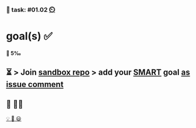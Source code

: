 ### 💪 task: #01.02 [⏲️](https://youtu.be/h1uaTOmvZbA)

# goal(s) ✅

#### 🏅 5‰

⏳ > Join [sandbox repo](https://github.com/digital-sustainability?q=module-eoss) > add your [SMART](https://en.wikipedia.org/wiki/SMART_criteria) goal [as issue comment](https://github.com/digital-sustainability/module-eoss-hs23-sandbox/issues/1)
--
## 🏅 👨‍🏫

[💡 💪 😃](https://github.com/digital-sustainability/module-eoss-hs23-sandbox/issues/1#issuecomment-1738549866)